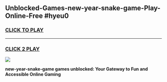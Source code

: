 
## Unblocked-Games-new-year-snake-game-Play-Online-Free #hyeu0
<h3>
<a href="https://us.freeplayer.one?title=new-year-snake-game&ref=10M">CLICK TO PLAY</a></h3>
<hr>

<h3>
<a href="https://us.freeplayer.one?title=new-year-snake-game&ref=10M">CLICK 2 PLAY</a>
  
</h3>

<a href="https://us.freeplayer.one?title=new-year-snake-game&ref=10M"><img src="https://clearcache.store/games.png"></a>


**new-year-snake-game games unblocked: Your Gateway to Fun and Accessible Online Gaming**
